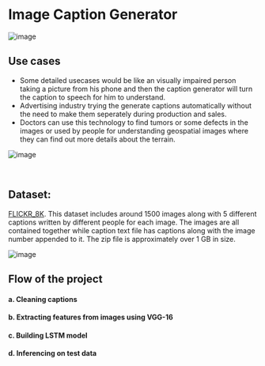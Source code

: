 # Image Caption Generator
![image](https://user-images.githubusercontent.com/100507234/235936675-c242e74b-9f56-4d20-a851-4a8cd23a97d3.png)



## Use cases
* Some detailed usecases would be like an visually impaired person taking a picture from his phone and then the caption generator will turn the caption to speech for him to understand. 
* Advertising industry trying the generate captions automatically without the need to make them seperately during production and sales.
* Doctors can use this technology to find tumors or some defects in the images or used by people for understanding geospatial images where they can find out more details about the terrain.

![image](https://user-images.githubusercontent.com/100507234/235934594-48707694-74a0-489d-87e8-6d3adfb8d862.png)

<br>

## Dataset:
[FLICKR_8K](https://forms.illinois.edu/sec/1713398).
This dataset includes around 1500 images along with 5 different captions written by different people for each image. The images are all contained together while caption text file has captions along with the image number appended to it. The zip file is approximately over 1 GB in size.

![image](https://user-images.githubusercontent.com/100507234/235935000-79099ffe-9dee-45be-acfa-9a08f63c97d8.png)
<br>

## Flow of the project
#### a. Cleaning captions
#### b. Extracting features from images using VGG-16
#### c. Building LSTM model
#### d. Inferencing on test data

<br>
